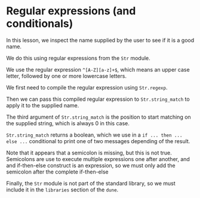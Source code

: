 # Regular expressions (and conditionals)

In this lesson, we inspect the name supplied by the user to see if it is a good name.

We do this using regular expressions from the `Str` module.

We use the regular expression `^[A-Z][a-z]+$`, which means an upper case letter, followed by one or more lowercase letters.

We first need to compile the regular expression using `Str.regexp`.

Then we can pass this compiled regular expression to `Str.string_match` to apply it to the supplied name.

The third argument of `Str.string_match` is the position to start matching on the supplied string, which is always 0 in this case.

`Str.string_match` returns a boolean, which we use in a `if ... then ... else ...` conditional to print one of two messages depending of the result.

Note that it appears that a semicolon is missing, but this is not true. Semicolons are use to execute multiple expressions one after another, and and if-then-else construct is an expression, so we must only add the semicolon after the complete if-then-else

Finally, the `Str` module is not part of the standard library, so we must include it in the `libraries` section of the `dune`.

